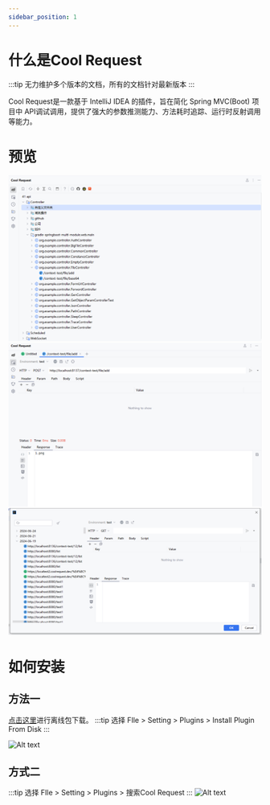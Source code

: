 ```yaml
---
sidebar_position: 1
---
```


# 什么是Cool Request

:::tip
无力维护多个版本的文档，所有的文档针对最新版本
:::


Cool Request是一款基于 IntelliJ IDEA 的插件，旨在简化 Spring MVC(Boot) 项目中 API调试调用，提供了强大的参数推测能力、方法耗时追踪、运行时反射调用等能力。


# 预览
  ![Alt text](images/white-preview-0.png)
  ![Alt text](images/white-preview-1.png)
  ![Alt text](images/white-preview-2.png)

# 如何安装
## 方法一

[点击这里](https://plugins.jetbrains.com/plugin/download?rel=true&updateId=503073)进行离线包下载。
:::tip
选择 FIle > Setting > Plugins > Install Plugin From Disk
:::

![Alt text](image.png)

## 方式二
:::tip
选择 FIle > Setting > Plugins > 搜索Cool Request
:::
![Alt text](./images/idea_plugin_search.png)